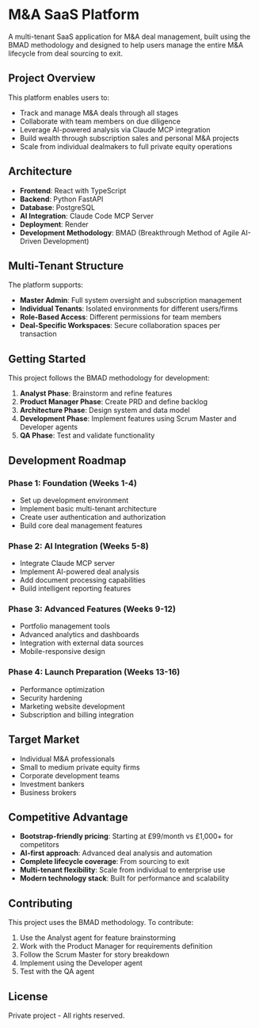 # M&A SaaS Platform

A multi-tenant SaaS application for M&A deal management, built using the BMAD methodology and designed to help users manage the entire M&A lifecycle from deal sourcing to exit.

## Project Overview

This platform enables users to:
- Track and manage M&A deals through all stages
- Collaborate with team members on due diligence
- Leverage AI-powered analysis via Claude MCP integration
- Build wealth through subscription sales and personal M&A projects
- Scale from individual dealmakers to full private equity operations

## Architecture

- **Frontend**: React with TypeScript
- **Backend**: Python FastAPI
- **Database**: PostgreSQL
- **AI Integration**: Claude Code MCP Server
- **Deployment**: Render
- **Development Methodology**: BMAD (Breakthrough Method of Agile AI-Driven Development)

## Multi-Tenant Structure

The platform supports:
- **Master Admin**: Full system oversight and subscription management
- **Individual Tenants**: Isolated environments for different users/firms
- **Role-Based Access**: Different permissions for team members
- **Deal-Specific Workspaces**: Secure collaboration spaces per transaction

## Getting Started

This project follows the BMAD methodology for development:

1. **Analyst Phase**: Brainstorm and refine features
2. **Product Manager Phase**: Create PRD and define backlog
3. **Architecture Phase**: Design system and data model
4. **Development Phase**: Implement features using Scrum Master and Developer agents
5. **QA Phase**: Test and validate functionality

## Development Roadmap

### Phase 1: Foundation (Weeks 1-4)
- Set up development environment
- Implement basic multi-tenant architecture
- Create user authentication and authorization
- Build core deal management features

### Phase 2: AI Integration (Weeks 5-8)
- Integrate Claude MCP server
- Implement AI-powered deal analysis
- Add document processing capabilities
- Build intelligent reporting features

### Phase 3: Advanced Features (Weeks 9-12)
- Portfolio management tools
- Advanced analytics and dashboards
- Integration with external data sources
- Mobile-responsive design

### Phase 4: Launch Preparation (Weeks 13-16)
- Performance optimization
- Security hardening
- Marketing website development
- Subscription and billing integration

## Target Market

- Individual M&A professionals
- Small to medium private equity firms
- Corporate development teams
- Investment bankers
- Business brokers

## Competitive Advantage

- **Bootstrap-friendly pricing**: Starting at £99/month vs £1,000+ for competitors
- **AI-first approach**: Advanced deal analysis and automation
- **Complete lifecycle coverage**: From sourcing to exit
- **Multi-tenant flexibility**: Scale from individual to enterprise use
- **Modern technology stack**: Built for performance and scalability

## Contributing

This project uses the BMAD methodology. To contribute:

1. Use the Analyst agent for feature brainstorming
2. Work with the Product Manager for requirements definition
3. Follow the Scrum Master for story breakdown
4. Implement using the Developer agent
5. Test with the QA agent

## License

Private project - All rights reserved.
